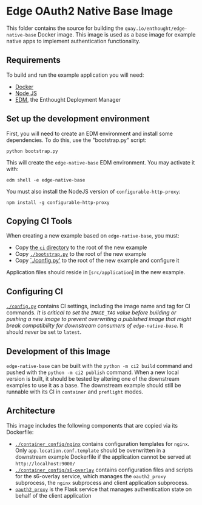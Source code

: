 # Edge OAuth2 Native Base Image 

This folder contains the source for building the `quay.io/enthought/edge-native-base` Docker
image. This image is used as a base image for example native apps to implement
authentication functionality.


## Requirements

To build and run the example application you will need:
- [Docker](https://docker.com)
- [Node JS](https://nodejs.org)
- [EDM](https://www.enthought.com/edm/), the Enthought Deployment Manager 

## Set up the development environment

First, you will need to create an EDM environment and install some dependencies.
To do this, use the "bootstrap.py" script:

```commandline
python bootstrap.py
```

This will create the `edge-native-base` EDM environment.  You may activate it with:

```commandline
edm shell -e edge-native-base
```

You must also install the NodeJS version of `configurable-http-proxy`:

```commandline
npm install -g configurable-http-proxy
```

## Copying CI Tools

When creating a new example based on `edge-native-base`, you must:

- Copy [the `ci` directory](./ci) to the root of the new example
- Copy [`./bootstrap.py`](./bootstrap.py) to the root of the new example
- Copy [`./config.py'](./config.py) to the root of the new example and configure it

Application files should reside in [`src/application`] in the new example.

## Configuring CI

[`./config.py`](./config.py) contains CI settings, including the image name
and tag for CI commands. *It is critical to set the `IMAGE_TAG` value before
building or pushing a new image to prevent overwriting a published image that
might break compatibility for downstream consumers of `edge-native-base`.* It should
*never* be set to `latest`.

## Development of this Image

`edge-native-base` can be built with the `python -m ci2 build` command and pushed
with the `python -m ci2 publish` command. When a new local version is built, it
should be tested by altering one of the downstream examples to use it as a base.
The downstream example should still be runnable with its CI in `container`
and `preflight` modes.

## Architecture

This image includes the following components that are copied via its Dockerfile:

- [`./container_config/nginx`](./container_config/nginx/) contains configuration templates
  for `nginx`. Only `app.location.conf.template` should be overwritten in a downstream
  example Dockerfile if the application cannot be served at `http://localhost:9000/`
- [`./container_config/s6-overlay`](./container_config/s6-overlay/) contains configuration
  files and scripts for the s6-overlay service, which manages the `oauth2_proxy` subprocess,
  the `nginx` subprocess and client application subprocess.
- [`oauth2_proxy`](./oauth2_proxy/) is the Flask service that manages authentication state
  on behalf of the client application